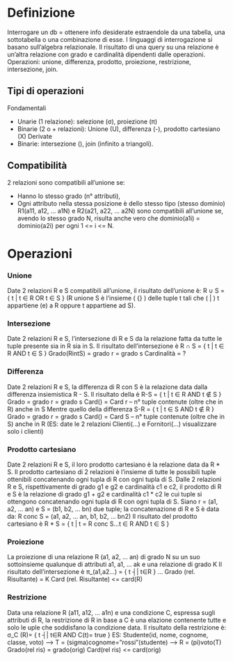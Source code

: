 # Definizione
Interrogare un db = ottenere info desiderate estraendole da una tabella, una sottotabella o una combinazione di esse. I linguaggi di interrogazione si basano sull’algebra relazionale. 
Il risultato di una query su una relazione è un’altra relazione con grado e cardinalità dipendenti dalle operazioni.
Operazioni: unione, differenza, prodotto, proiezione, restrizione, intersezione, join.
## Tipi di operazioni
Fondamentali
- Unarie (1 relazione): selezione (σ), proiezione (π)
- Binarie (2 o + relazioni): Unione (U), differenza (-), prodotto cartesiano (X)
Derivate
- Binarie: intersezione (), join (infinito a triangoli).
## Compatibilità
2 relazioni sono compatibili all’unione se:
- Hanno lo stesso grado (n° attributi),
- Ogni attributo nella stessa posizione è dello stesso tipo (stesso dominio)
R1(a11, a12, … a1N) e R2(a21, a22, … a2N) sono compatibili all’unione se, avendo lo stesso grado N, risulta anche vero che dominio(a1i) = dominio(a2i) per ogni 1 <= i <= N.
# Operazioni
### Unione
Date 2 relazioni R e S compatibili all’unione, il risultato dell’unione è: R ∪ S = { t | t ∈ R  OR  t ∈ S }
(R unione S è l’insieme ( {} ) delle tuple t tali che ( | ) t appartiene (e) a R oppure t appartiene ad S).
### Intersezione
Date 2 relazioni R e S, l’intersezione di R e S da la relazione fatta da tutte le tuple presente sia in R sia in S. 
Il risultato dell’intersezione è  R ∩ S = { t | t ∈ R  AND  t ∈ S }
Grado(RintS) = grado r = grado s
Cardinalità = ?
### Differenza
Date 2 relazioni R e S, la differenza di R con S è la relazione data dalla differenza insiemistica R - S. 
Il risultato della  è  R-S = { t | t ∈ R  AND  t ∉ S } 
Grado = grado r = grado s
Card() = Card r – n° tuple contenute (oltre che in R) anche in S
Mentre quello della differenza S-R = { t | t ∈ S  AND  t ∉ R }
Grado = grado r = grado s
Card() = Card S – n° tuple contenute (oltre che in S) anche in R
(ES: date le 2 relazioni Clienti(…) e Fornitori(…) visualizzare solo i clienti)
### Prodotto cartesiano
Date 2 relazioni R e S, il loro prodotto cartesiano è la relazione data da R * S. 
Il prodotto cartesiano di 2 relazioni è l’insieme di tutte le possibili tuple ottenibili concatenando ogni tupla di R con ogni tupla di S. 
Dalle 2 relazioni R e S, rispettivamente di grado g1 e g2 e cardinalità c1 e c2, il prodotto di R e S è la relazione di grado g1 + g2 e cardinalità c1 * c2 le cui tuple si ottengono concatenando ogni tupla di R con ogni tupla di S.
Siano r = (a1, a2, … an) e S = (b1, b2, … bn) due tuple; la concatenazione di R e S è data da:
R conc S = (a1, a2, … an, b1, b2, … bn2)
Il risultato del prodotto cartesiano è  R * S = { t | t = R conc S…t ∈ R AND t ∈ S }
### Proiezione
La proiezione di una relazione R (a1, a2, … an) di grado N su un suo sottoinsieme qualunque di attributi a1, a1, … ak e una relazione di grado K 
Il risultato dell’intersezione è  π_(a1,a2…)  = { t ┤|  t∈R }
…
Grado (rel. Risultante) = K
Card (rel. Risultante) <= card(R)
### Restrizione
Data una relazione R (a11, a12, … a1n) e una condizione C, espressa sugli attributi di R, la restrizione di R in base a C è una elazione contenente tutte e solo le uple che soddisfano la condizione data.
Il risultato della restrizione è: σ_C (R)= { t ┤|  t∈R AND C(t)= true }
ES: Studente(id, nome, cognome, classe, voto) --> T = (sigma)cognome=”rossi”(studente) --> R = (pi)voto(T)
Grado(rel ris) = grado(orig)
Card(rel ris) <= card(orig)
